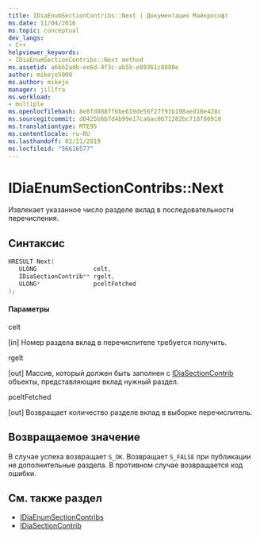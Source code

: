 ```yaml
---
title: IDiaEnumSectionContribs::Next | Документация Майкрософт
ms.date: 11/04/2016
ms.topic: conceptual
dev_langs:
- C++
helpviewer_keywords:
- IDiaEnumSectionContribs::Next method
ms.assetid: a6bb2adb-ee6d-4f3c-ab5b-e89361c8880e
author: mikejo5000
ms.author: mikejo
manager: jillfra
ms.workload:
- multiple
ms.openlocfilehash: 8e8fd088ff6be619de56f27f91b198aed18e428c
ms.sourcegitcommit: d0425b6b7d4b99e17ca6ac0671282bc718f80910
ms.translationtype: MTE95
ms.contentlocale: ru-RU
ms.lasthandoff: 02/21/2019
ms.locfileid: "56616577"
---
```

# <a name="idiaenumsectioncontribsnext"></a>IDiaEnumSectionContribs::Next
Извлекает указанное число разделе вклад в последовательности перечисления.

## <a name="syntax"></a>Синтаксис

```C++
HRESULT Next( 
   ULONG                celt,
   IDiaSectionContrib** rgelt,
   ULONG*               pceltFetched
);
```

#### <a name="parameters"></a>Параметры
 celt

[in] Номер раздела вклад в перечислителе требуется получить.

 rgelt

[out] Массив, который должен быть заполнен с [IDiaSectionContrib](../../debugger/debug-interface-access/idiasectioncontrib.md) объекты, представляющие вклад нужный раздел.

 pceltFetched

[out] Возвращает количество разделе вклад в выборке перечислитель.

## <a name="return-value"></a>Возвращаемое значение
 В случае успеха возвращает `S_OK`. Возвращает `S_FALSE` при публикации не дополнительные раздела. В противном случае возвращается код ошибки.

## <a name="see-also"></a>См. также раздел
- [IDiaEnumSectionContribs](../../debugger/debug-interface-access/idiaenumsectioncontribs.md)
- [IDiaSectionContrib](../../debugger/debug-interface-access/idiasectioncontrib.md)